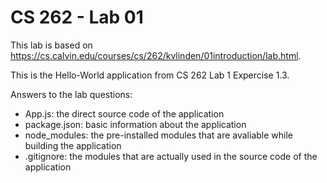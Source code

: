 # CS 262 - Lab 01
This lab is based on https://cs.calvin.edu/courses/cs/262/kvlinden/01introduction/lab.html.

This is the Hello-World application from CS 262 Lab 1 Expercise 1.3.

Answers to the lab questions:
*   App.js: the direct source code of the application
*   package.json: basic information about the application 
*   node_modules: the pre-installed modules that are avaliable while building the application
*   .gitignore: the modules that are actually used in the source code of the application
